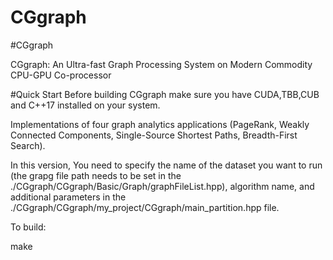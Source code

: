 # CGgraph
#CGgraph

CGgraph: An Ultra-fast Graph Processing System on Modern Commodity CPU-GPU Co-processor

#Quick Start
Before building CGgraph make sure you have CUDA,TBB,CUB and C++17 installed on your system. 

Implementations of four graph analytics applications (PageRank, Weakly Connected Components, Single-Source Shortest Paths, Breadth-First Search).

In this version, You need to specify the name of the dataset you want to run (the grapg file path needs to be set in the ./CGgraph/CGgraph/Basic/Graph/graphFileList.hpp), algorithm name, and additional parameters in the ./CGgraph/CGgraph/my_project/CGgraph/main_partition.hpp file.

To build:

make